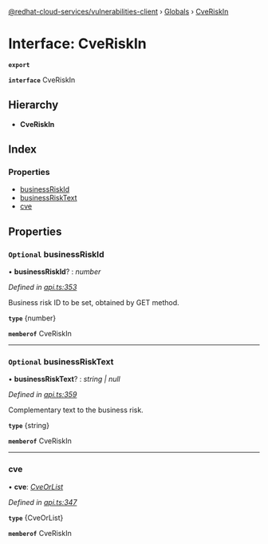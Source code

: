 [@redhat-cloud-services/vulnerabilities-client](../README.md) › [Globals](../globals.md) › [CveRiskIn](cveriskin.md)

# Interface: CveRiskIn

**`export`** 

**`interface`** CveRiskIn

## Hierarchy

* **CveRiskIn**

## Index

### Properties

* [businessRiskId](cveriskin.md#optional-businessriskid)
* [businessRiskText](cveriskin.md#optional-businessrisktext)
* [cve](cveriskin.md#cve)

## Properties

### `Optional` businessRiskId

• **businessRiskId**? : *number*

*Defined in [api.ts:353](https://github.com/RedHatInsights/javascript-clients/blob/master/packages/vulnerabilities/api.ts#L353)*

Business risk ID to be set, obtained by GET method.

**`type`** {number}

**`memberof`** CveRiskIn

___

### `Optional` businessRiskText

• **businessRiskText**? : *string | null*

*Defined in [api.ts:359](https://github.com/RedHatInsights/javascript-clients/blob/master/packages/vulnerabilities/api.ts#L359)*

Complementary text to the business risk.

**`type`** {string}

**`memberof`** CveRiskIn

___

###  cve

• **cve**: *[CveOrList](cveorlist.md)*

*Defined in [api.ts:347](https://github.com/RedHatInsights/javascript-clients/blob/master/packages/vulnerabilities/api.ts#L347)*

**`type`** {CveOrList}

**`memberof`** CveRiskIn
